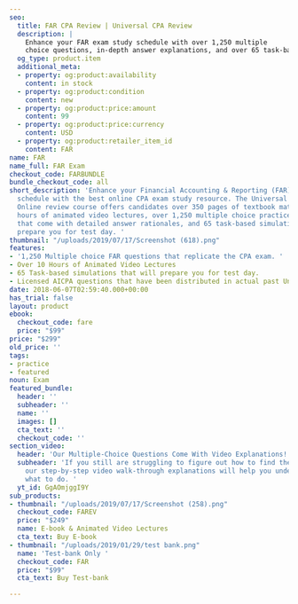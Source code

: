 ```yaml
---
seo:
  title: FAR CPA Review | Universal CPA Review
  description: |
    Enhance your FAR exam study schedule with over 1,250 multiple
    choice questions, in-depth answer explanations, and over 65 task-based simulations to prepare you for test day.
  og_type: product.item
  additional_meta:
  - property: og:product:availability
    content: in stock
  - property: og:product:condition
    content: new
  - property: og:product:price:amount
    content: 99
  - property: og:product:price:currency
    content: USD
  - property: og:product:retailer_item_id
    content: FAR
name: FAR
name_full: FAR Exam
checkout_code: FARBUNDLE
bundle_checkout_code: all
short_description: 'Enhance your Financial Accounting & Reporting (FAR) exam study
  schedule with the best online CPA exam study resource. The Universal CPA Review
  Online review course offers candidates over 350 pages of textbook materials, 10
  hours of animated video lectures, over 1,250 multiple choice practice questions
  that come with detailed answer rationales, and 65 task-based simulations to better
  prepare you for test day. '
thumbnail: "/uploads/2019/07/17/Screenshot (618).png"
features:
- '1,250 Multiple choice FAR questions that replicate the CPA exam. '
- Over 10 Hours of Animated Video Lectures
- 65 Task-based simulations that will prepare you for test day.
- Licensed AICPA questions that have been distributed in actual past Uniform CPA Exams.
date: 2018-06-07T02:59:40.000+00:00
has_trial: false
layout: product
ebook:
  checkout_code: fare
  price: "$99"
price: "$299"
old_price: ''
tags:
- practice
- featured
noun: Exam
featured_bundle:
  header: ''
  subheader: ''
  name: ''
  images: []
  cta_text: ''
  checkout_code: ''
section_video:
  header: 'Our Multiple-Choice Questions Come With Video Explanations! '
  subheader: 'If you still are struggling to figure out how to find the correct answer,
    our step-by-step video walk-through explanations will help you understand exactly
    what to do. '
  yt_id: GgAOmjggI9Y
sub_products:
- thumbnail: "/uploads/2019/07/17/Screenshot (258).png"
  checkout_code: FAREV
  price: "$249"
  name: E-book & Animated Video Lectures
  cta_text: Buy E-book
- thumbnail: "/uploads/2019/01/29/test bank.png"
  name: 'Test-bank Only '
  checkout_code: FAR
  price: "$99"
  cta_text: Buy Test-bank

---
```

